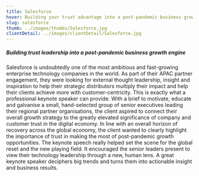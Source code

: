 ```yaml
---
title: Salesforce
hover: Building your trust advantage into a post-pandemic business growth engine
slug: salesforce
thumb: ../images/thumbs/Salesforce.jpg
clientDetail: ../images/clientDetail/Salesforce.jpg
---
```


##### Building trust leadership into a post-pandemic business growth engine

Salesforce is undoubtedly one of the most ambitious and fast-growing enterprise technology companies in the world. As part of their APAC partner engagement, they were looking for external thought leadership, insight and inspiration to help their strategic distributors multiply their impact and help their clients achieve more with customer-centricity. This is exactly what a professional keynote speaker can provide.
With a brief to motivate, educate and galvanise a small, hand-selected group of senior executives leading their regional partner organisations, the client aspired to connect their overall growth strategy to the greatly elevated significance of company and customer trust in the digital economy. In line with an overall horizon of recovery across the global economy, the client wanted to clearly highlight the importance of trust in making the most of post-pandemic growth opportunities.
The keynote speech really helped set the scene for the global reset and the new playing field. It encouraged the senior leaders present to view their technology leadership through a new, human lens. A great keynote speaker deciphers big trends and turns them into actionable insight and business results.
